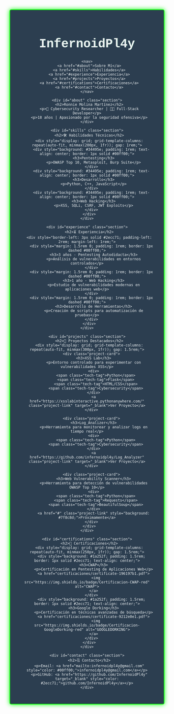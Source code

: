<div align="center">
  <style>
    .glitch {
      font-size: 2.5rem;
      font-family: 'Courier New', monospace;
      text-shadow: 2px 2px #2ecc71;
      animation: glitch 1s infinite;
    }
    @keyframes glitch {
      0% { text-shadow: 2px 2px #2ecc71; }
      25% { text-shadow: -2px -2px #2ecc71; }
      50% { text-shadow: 2px -2px #2ecc71; }
      75% { text-shadow: -2px 2px #2ecc71; }
    }
    .terminal {
      border: 2px solid #00ff00;
      max-width: 800px;
      margin: 2rem auto;
      padding: 2rem;
      border-radius: 5px;
      box-shadow: 0 0 15px #00ff00;
      background: #2c3e50;
      color: #ecf0f1;
      font-family: 'Courier New', monospace;
    }
    .section {
      margin: 3rem 0;
      padding: 2rem;
      background: rgba(0, 0, 0, 0.3);
    }
    .project-card {
      background: #1a252f;
      border: 1px solid #00ff00;
      padding: 1.5rem;
      margin: 1rem 0;
      transition: all 0.3s;
    }
    .project-card:hover {
      transform: translateY(-5px);
      box-shadow: 0 0 15px #00ff00;
    }
    .tech-tag {
      display: inline-block;
      background: #2c3e50;
      padding: 0.3rem 0.8rem;
      border-radius: 15px;
      font-size: 0.8rem;
      border: 1px solid #2ecc71;
      margin: 0.2rem;
    }
    .project-link {
      display: inline-block;
      margin-top: 1rem;
      padding: 0.5rem 1rem;
      background: #2ecc71;
      color: #2c3e50;
      text-decoration: none;
      font-weight: bold;
    }
    .project-link:hover {
      background: #00ff00;
    }
    nav a {
      color: #00ff00;
      text-decoration: none;
      margin: 0 1rem;
      padding: 0.5rem;
      border-bottom: 2px solid transparent;
      transition: all 0.3s;
    }
    nav a:hover {
      border-color: #2ecc71;
    }
  </style>

  <div class="terminal">
    <h1 class="glitch">InfernoidPl4y</h1>
    
    <nav>
      <a href="#about">Sobre Mí</a>
      <a href="#skills">Habilidades</a>
      <a href="#experience">Experiencia</a>
      <a href="#projects">Proyectos</a>
      <a href="#certifications">Certificaciones</a>
      <a href="#contact">Contacto</a>
    </nav>

    <div id="about" class="section">
      <h2>Ronnie Molina Martínez</h2>
      <p>🔐 Cybersecurity Researcher | 👨‍💻 Full-Stack Developer</p>
      <p>18 años | Apasionado por la seguridad ofensiva</p>
    </div>

    <div id="skills" class="section">
      <h2>🛠 Habilidades Técnicas</h2>
      <div style="display: grid; grid-template-columns: repeat(auto-fit, minmax(200px, 1fr)); gap: 1rem;">
        <div style="background: #34495e; padding: 1rem; text-align: center; border: 1px solid #00ff00;">
          <h3>Pentesting</h3>
          <p>OWASP Top 10, Metasploit, Burp Suite</p>
        </div>
        <div style="background: #34495e; padding: 1rem; text-align: center; border: 1px solid #00ff00;">
          <h3>Desarrollo</h3>
          <p>Python, C++, JavaScript</p>
        </div>
        <div style="background: #34495e; padding: 1rem; text-align: center; border: 1px solid #00ff00;">
          <h3>Web Hacking</h3>
          <p>XSS, SQLi, CSRF, JWT Exploits</p>
        </div>
      </div>
    </div>

    <div id="experience" class="section">
      <h2>⏳ Experiencia</h2>
      <div style="border-left: 3px solid #2ecc71; padding-left: 2rem; margin-left: 1rem;">
        <div style="margin: 1.5rem 0; padding: 1rem; border: 1px dashed #00ff00;">
          <h3>3 años - Pentesting Autodidacta</h3>
          <p>Análisis de vulnerabilidades en entornos controlados</p>
        </div>
        <div style="margin: 1.5rem 0; padding: 1rem; border: 1px dashed #00ff00;">
          <h3>1 año - Web Hacking</h3>
          <p>Estudio de vulnerabilidades modernas en aplicaciones web</p>
        </div>
        <div style="margin: 1.5rem 0; padding: 1rem; border: 1px dashed #00ff00;">
          <h3>Desarrollo de Herramientas</h3>
          <p>Creación de scripts para automatización de pruebas</p>
        </div>
      </div>
    </div>

    <div id="projects" class="section">
      <h2>🚀 Proyectos Destacados</h2>
      <div style="display: grid; grid-template-columns: repeat(auto-fit, minmax(300px, 1fr)); gap: 1.5rem;">
        <div class="project-card">
          <h3>XSS Lab</h3>
          <p>Entorno controlado para experimentar con vulnerabilidades XSS</p>
          <div>
            <span class="tech-tag">Python</span>
            <span class="tech-tag">Flask</span>
            <span class="tech-tag">HTML/CSS</span>
            <span class="tech-tag">Cybersecurity</span>
          </div>
          <a href="https://xsslabinteractive.pythonanywhere.com/" class="project-link" target="_blank">Ver Proyecto</a>
        </div>
        
        <div class="project-card">
          <h3>Log_Analizer</h3>
          <p>Herramienta para monitorear y analizar logs en tiempo real</p>
          <div>
            <span class="tech-tag">Python</span>
            <span class="tech-tag">Cybersecurity</span>
          </div>
          <a href="https://github.com/infernoidpl4y/Log_Analyzer" class="project-link" target="_blank">Ver Proyecto</a>
        </div>
        
        <div class="project-card">
          <h3>Web Vulnerability Scanner</h3>
          <p>Herramienta para detección de vulnerabilidades OWASP Top 10</p>
          <div>
            <span class="tech-tag">Python</span>
            <span class="tech-tag">Requests</span>
            <span class="tech-tag">BeautifulSoup</span>
          </div>
          <a href="#" class="project-link" style="background: #7f8c8d;">Próximamente</a>
        </div>
      </div>
    </div>

    <div id="certifications" class="section">
      <h2>📜 Certificaciones</h2>
      <div style="display: grid; grid-template-columns: repeat(auto-fit, minmax(250px, 1fr)); gap: 1.5rem;">
        <div style="background: #1a252f; padding: 1.5rem; border: 1px solid #2ecc71; text-align: center;">
          <h3>CWAP</h3>
          <p>Certificación en Pentesting de Aplicaciones Web</p>
          <a href="certificaciones/certificate-196197b1.pdf">
            <img src="https://img.shields.io/badge/Certificacion-CWAP-red" alt="CWAP">
          </a>
        </div>
        <div style="background: #1a252f; padding: 1.5rem; border: 1px solid #2ecc71; text-align: center;">
          <h3>Google Dorking</h3>
          <p>Certificación en técnicas avanzadas de búsqueda</p>
          <a href="certificaciones/certificate-9212e0e1.pdf">
            <img src="https://img.shields.io/badge/Certificacion-GoogleDorking-red" alt="GOOGLEDORKING">
          </a>
        </div>
      </div>
    </div>

    <div id="contact" class="section">
      <h2>🗒 Contacto</h2>
      <p>Email: <a href="mailto:infernoidpl4y@gmail.com" style="color: #00ff00;">infernoidpl4y@gmail.com</a></p>
      <p>GitHub: <a href="https://github.com/InfernoidPl4y" target="_blank" style="color: #2ecc71;">github.com/InfernoidPl4y</a></p>
    </div>
  </div>
</div>

<script>
  // Los efectos de hover y animaciones se mantienen con CSS inline
  // El scroll suave requeriría JavaScript adicional que no es soportado en todos los README.md
</script>
